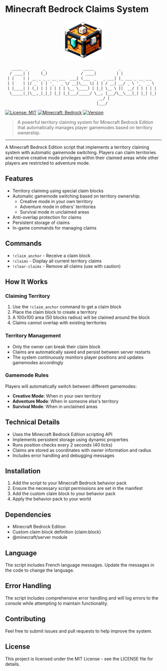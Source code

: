 # Minecraft Bedrock Claims System

<div align="center">
  <img src="ClaimBlock_RP/pack_icon.png" alt="Claims System Logo" width="128" height="128">
</div>

```
   _____ _       _                 _____           _             
  / ____| |     (_)               / ____|         | |            
 | |    | | __ _ _ _ __ ___  ___| (___  _   _ ___| |_ ___ _ __ ___
 | |    | |/ _` | | '_ ` _ \/ __|\___ \| | | / __| __/ _ \ '_ ` _ \
 | |____| | (_| | | | | | | \__ \____) | |_| \__ \ ||  __/ | | | | |
  \_____|_|\__,_|_|_| |_| |_|___/_____/ \__, |___/\__\___|_| |_| |_|
                                          __/ |                      
                                         |___/                       
```

[![License: MIT](https://img.shields.io/badge/License-MIT-yellow.svg)](https://opensource.org/licenses/MIT)
[![Minecraft: Bedrock](https://img.shields.io/badge/Minecraft-Bedrock-green.svg)](https://www.minecraft.net/)
[![Version](https://img.shields.io/badge/version-1.0.12-blue.svg)](https://github.com/brucelightyear/minecraft_claim/releases)

> A powerful territory claiming system for Minecraft Bedrock Edition that automatically manages player gamemodes based on territory ownership.

---

A Minecraft Bedrock Edition script that implements a territory claiming system with automatic gamemode switching. Players can claim territories and receive creative mode privileges within their claimed areas while other players are restricted to adventure mode.

## Features

- Territory claiming using special claim blocks
- Automatic gamemode switching based on territory ownership:
  - Creative mode in your own territory
  - Adventure mode in others' territories
  - Survival mode in unclaimed areas
- Anti-overlap protection for claims
- Persistent storage of claims
- In-game commands for managing claims

## Commands

- `!claim_anchor` - Receive a claim block
- `!claims` - Display all current territory claims
- `!clear-claims` - Remove all claims (use with caution)

## How It Works

### Claiming Territory

1. Use the `!claim_anchor` command to get a claim block
2. Place the claim block to create a territory
3. A 100x100 area (50 blocks radius) will be claimed around the block
4. Claims cannot overlap with existing territories

### Territory Management

- Only the owner can break their claim block
- Claims are automatically saved and persist between server restarts
- The system continuously monitors player positions and updates gamemodes accordingly

### Gamemode Rules

Players will automatically switch between different gamemodes:
- **Creative Mode**: When in your own territory
- **Adventure Mode**: When in someone else's territory
- **Survival Mode**: When in unclaimed areas

## Technical Details

- Uses the Minecraft Bedrock Edition scripting API
- Implements persistent storage using dynamic properties
- Runs position checks every 2 seconds (40 ticks)
- Claims are stored as coordinates with owner information and radius
- Includes error handling and debugging messages

## Installation

1. Add the script to your Minecraft Bedrock behavior pack
2. Ensure the necessary script permissions are set in the manifest
3. Add the custom claim block to your behavior pack
4. Apply the behavior pack to your world

## Dependencies

- Minecraft Bedrock Edition
- Custom claim block definition (claim:block)
- @minecraft/server module

## Language

The script includes French language messages. Update the messages in the code to change the language.

## Error Handling

The script includes comprehensive error handling and will log errors to the console while attempting to maintain functionality.

## Contributing

Feel free to submit issues and pull requests to help improve the system.

## License

This project is licensed under the MIT License - see the LICENSE file for details.
